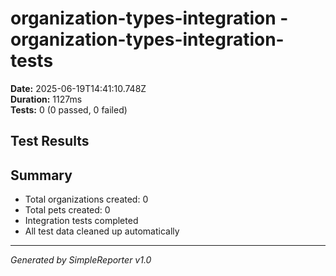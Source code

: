 # organization-types-integration - organization-types-integration-tests

**Date:** 2025-06-19T14:41:10.748Z  
**Duration:** 1127ms  
**Tests:** 0 (0 passed, 0 failed)

## Test Results



## Summary

- Total organizations created: 0
- Total pets created: 0
- Integration tests completed
- All test data cleaned up automatically

---
*Generated by SimpleReporter v1.0*
